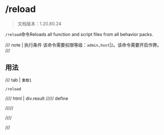# /reload

> 文档版本：1.20.80.24

`/reload`命令Reloads all function and script files from all behavior packs.

/// note | 执行条件
该命令需要权限等级：`admin,host`|`2`。该命令需要开启作弊。
///

## 用法

/// tab | `重载1`
```mcfunction
/reload
```

//// html | div.result
///// define

/////

////

///
